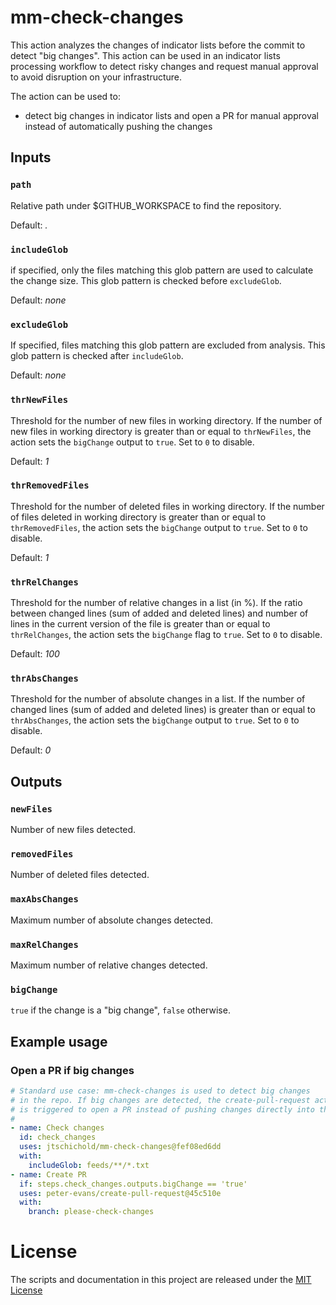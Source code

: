 # mm-check-changes

This action analyzes the changes of indicator lists before the commit to detect "big changes".
This action can be used in an indicator lists processing workflow to detect risky changes and request manual approval to avoid disruption on your infrastructure.

The action can be used to:
- detect big changes in indicator lists and open a PR for manual approval instead of automatically pushing the changes

## Inputs

### `path`

Relative path under $GITHUB_WORKSPACE to find the repository.

Default: *.*

### `includeGlob`

if specified, only the files matching this glob pattern are used to calculate the change size. This glob pattern is checked before `excludeGlob`.

Default: *none*

### `excludeGlob`

If specified, files matching this glob pattern are excluded from analysis. This glob pattern is checked after `includeGlob`.

Default: *none*

### `thrNewFiles`

Threshold for the number of new files in working directory. If the number of new files in working directory is greater than or equal to `thrNewFiles`, the action sets the `bigChange` output to `true`. Set to `0` to disable.

Default: *1*

### `thrRemovedFiles`

Threshold for the number of deleted files in working directory. If the number of files deleted in working directory is greater than or equal to `thrRemovedFiles`, the action sets the `bigChange` output to `true`. Set to `0` to disable.

Default: *1*

### `thrRelChanges`

Threshold for the number of relative changes in a list (in %). If the ratio between changed lines (sum of added and deleted lines) and number of lines in the current version of the file is greater than or equal to `thrRelChanges`, the action sets the `bigChange` flag to `true`. Set to `0` to disable.

Default: *100*

### `thrAbsChanges`

Threshold for the number of absolute changes in a list. If the number of changed lines (sum of added and deleted lines) is greater than or equal to `thrAbsChanges`, the action sets the `bigChange` output to `true`. Set to `0` to disable.

Default: *0*

## Outputs

### `newFiles`

Number of new files detected.

### `removedFiles`

Number of deleted files detected.

### `maxAbsChanges`

Maximum number of absolute changes detected.

### `maxRelChanges`

Maximum number of relative changes detected.

### `bigChange`

`true` if the change is a "big change", `false` otherwise.

## Example usage

### Open a PR if big changes
```yaml
# Standard use case: mm-check-changes is used to detect big changes
# in the repo. If big changes are detected, the create-pull-request action
# is triggered to open a PR instead of pushing changes directly into the repo
#
- name: Check changes
  id: check_changes
  uses: jtschichold/mm-check-changes@fef08ed6dd
  with:
    includeGlob: feeds/**/*.txt
- name: Create PR
  if: steps.check_changes.outputs.bigChange == 'true'
  uses: peter-evans/create-pull-request@45c510e
  with:
    branch: please-check-changes
```

# License

The scripts and documentation in this project are released under the [MIT License](LICENSE)
